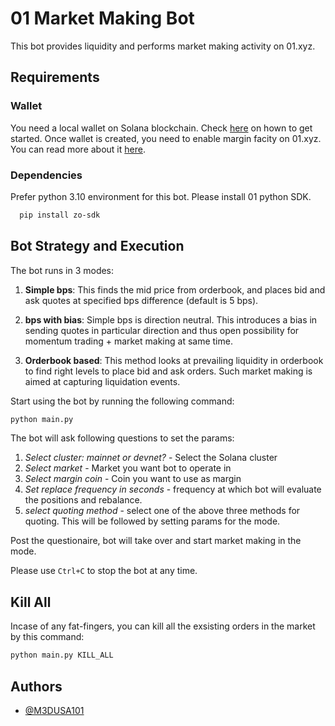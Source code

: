 # 01 Market Making Bot

This bot provides liquidity and performs market making activity on 01.xyz.



## Requirements

### Wallet
You need a local wallet on Solana blockchain. Check [here](https://docs.solana.com/wallet-guide) on hown to get started.
Once wallet is created, you need to enable margin facity on 01.xyz. You can read more about it [here](https://docs.01.xyz/guides/creating-margin-account). 

### Dependencies

Prefer python 3.10 environment for this bot. Please install 01 python SDK.

```bash
  pip install zo-sdk
```


    
## Bot Strategy and Execution

The bot runs in 3 modes:

1. **Simple bps**: This finds the mid price from orderbook, and places bid and ask quotes at specified bps difference (default is 5 bps).

2. **bps with bias**: Simple bps is direction neutral. This introduces a bias in sending quotes in particular direction and thus open possibility for momentum trading + market making at same time.

3. **Orderbook based**: This method looks at prevailing liquidity in orderbook to find right levels to place bid and ask orders. Such market making is aimed at capturing liquidation events.

Start using the bot by running the following command:

```python
python main.py
```

The bot will ask following questions to set the params:

1. *Select cluster: mainnet or devnet?* - Select the Solana cluster
2. *Select market* - Market you want bot to operate in
3. *Select margin coin* - Coin you want to use as margin
4. *Set replace frequency in seconds* - frequency at which bot will evaluate the positions and rebalance.
5. *select quoting method* - select one of the above three methods for quoting. This will be followed by setting params for the mode.

Post the questionaire, bot will take over and start market making in the mode.

Please use ```Ctrl+C``` to stop the bot at any time.

## Kill All

Incase of any fat-fingers, you can kill all the exsisting orders in the market by this command:
```python
python main.py KILL_ALL
```





## Authors

- [@M3DUSA101](https://github.com/M3DUSA101)

